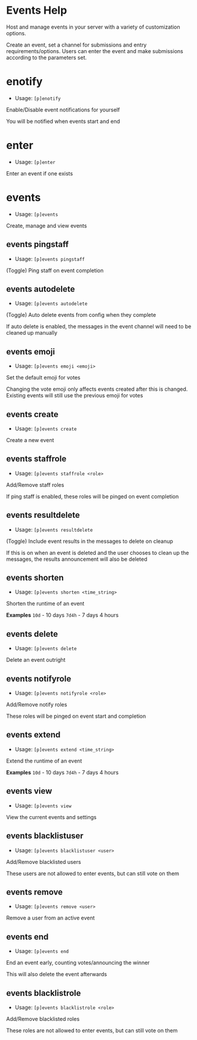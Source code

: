 # Events Help

Host and manage events in your server with a variety of customization options.

Create an event, set a channel for submissions and entry requirements/options.
Users can enter the event and make submissions according to the parameters set.

# enotify
 - Usage: `[p]enotify`

Enable/Disable event notifications for yourself

You will be notified when events start and end

# enter
 - Usage: `[p]enter`

Enter an event if one exists

# events
 - Usage: `[p]events`

Create, manage and view events

## events pingstaff
 - Usage: `[p]events pingstaff`

(Toggle) Ping staff on event completion

## events autodelete
 - Usage: `[p]events autodelete`

(Toggle) Auto delete events from config when they complete

If auto delete is enabled, the messages in the event channel will need to be cleaned up manually

## events emoji
 - Usage: `[p]events emoji <emoji>`

Set the default emoji for votes

Changing the vote emoji only affects events created after this is changed.
Existing events will still use the previous emoji for votes

## events create
 - Usage: `[p]events create`

Create a new event

## events staffrole
 - Usage: `[p]events staffrole <role>`

Add/Remove staff roles

If ping staff is enabled, these roles will be pinged on event completion

## events resultdelete
 - Usage: `[p]events resultdelete`

(Toggle) Include event results in the messages to delete on cleanup

If this is on when an event is deleted and the user chooses to clean up the messages,
the results announcement will also be deleted

## events shorten
 - Usage: `[p]events shorten <time_string>`

Shorten the runtime of an event

**Examples**
`10d` - 10 days
`7d4h` - 7 days 4 hours

## events delete
 - Usage: `[p]events delete`

Delete an event outright

## events notifyrole
 - Usage: `[p]events notifyrole <role>`

Add/Remove notify roles

These roles will be pinged on event start and completion

## events extend
 - Usage: `[p]events extend <time_string>`

Extend the runtime of an event

**Examples**
`10d` - 10 days
`7d4h` - 7 days 4 hours

## events view
 - Usage: `[p]events view`

View the current events and settings

## events blacklistuser
 - Usage: `[p]events blacklistuser <user>`

Add/Remove blacklisted users

These users are not allowed to enter events, but can still vote on them

## events remove
 - Usage: `[p]events remove <user>`

Remove a user from an active event

## events end
 - Usage: `[p]events end`

End an event early, counting votes/announcing the winner

This will also delete the event afterwards

## events blacklistrole
 - Usage: `[p]events blacklistrole <role>`

Add/Remove blacklisted roles

These roles are not allowed to enter events, but can still vote on them

